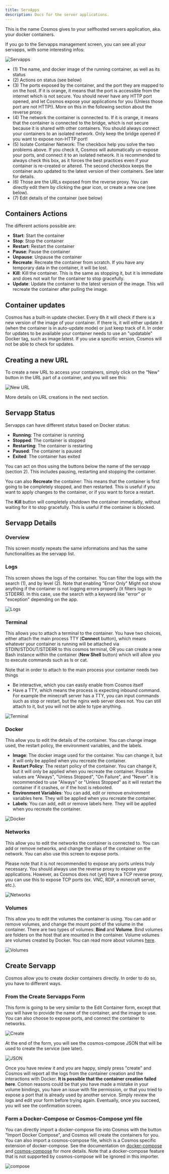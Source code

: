 ```yaml
---
title: ServApps
description: Docs for the server applications.
---
```


This is the name Cosmos gives to your selfhosted servers application, aka. your docker containers.

If you go to the Servapps management screen, you can see all your servapps, with some interesting infos:

![Servapps](../../../assets/servapps_1.png)

* (1) The name, and docker image of the running container, as well as its status
* (2) Actions on status (see below)
* (3) The ports exposed by the container, and the port they are mapped to on the host. If it is orange, it means that the port is accessible from the internet which is not secure. You should never have any HTTP port opened, and let Cosmos expose your applications for you (Unless those port are not HTTP!). More on this in the following section about the reverse proxy.
* (4) The network the container is connected to. If it is orange, it means that the container is connected to the bridge, which is not secure because it is shared with other containers. You should always connect your containers to an isolated network. Only keep the bridge opened if you want to expose non-HTTP port!
* (5) Isolate Container Network: The checkbox help you solve the two problems above. If you check it, Cosmos will automatically un-expose your ports, and connect it to an isolated network. It is recommended to always check this box, as it forces the best practices even if your container is re-created or altered. The second checkbox keeps the container auto updated to the latest version of their containers. See later for details.
* (6) Those are the URLs exposed from the reverse proxy. You can directly edit them by clicking the gear icon, or create a new one (see below).
* (7) Edit details of the container (see below)

## Containers Actions

The different actions possible are:

* **Start**: Start the container
* **Stop**: Stop the container
* **Restart**: Restart the container
* **Pause**: Pause the container
* **Unpause**: Unpause the container
* **Recreate**: Recreate the container from scratch. If you have any temporary data in the container, it will be lost.
* **Kill**: Kill the container. This is the same as stopping it, but it is immediate and does not wait for the container to stop gracefully.
* **Update**: Update the container to the latest version of the image. This will recreate the container after pulling the image.

## Container updates

Cosmos has a built-in update checker. Every 6h it will check if there is a new version of the image of your container. If there is, it will either update it (when the container is in auto-update mode) or just keep track of it. In order for updates to be available your container needs to use an "updatable" Docker tag, such as image:latest. If you use a specific version, Cosmos will not be able to check for updates.

## Creating a new URL

To create a new URL to access your containers, simply click on the "New" button in the URL part of a container, and you will see this:

![New URL](../../../assets/servapps_2.png)

More details on URL creations in the next section.


## Servapp Status

Servapps can have different status based on Docker status:

* **Running**: The container is running
* **Stopped**: The container is stopped
* **Restarting**: The container is restarting
* **Paused**: The container is paused
* **Exited**: The container has exited

You can act on thos using the buttons below the name of the servapp (section 2). This includes pausing, restarting and stopping the container.

You can also **Recreate** the container: This means that the container is first going to be completely stopped, and then restarted. This is useful if you want to apply changes to the container, or if you want to force a restart. 

The **Kill** button will completely shutdown the container immediatly, without waiting for it to stop gracefully. This is useful if the container is blocked.

## Servapp Details

### Overview

This screen mostly repeats the same informations and has the same functionalities as the servapp list.

### Logs

This screen shows the logs of the container. You can filter the logs with the search (1), and by level (2). Note that enabling "Error Only" Might not show anything if the container is not logging errors properly (it filters logs to STDERR). In this case, use the search with a keyword like "error" or "exception" depending on the app.

![Logs](../../../assets/servapps_3.png)

### Terminal

This allows you to attach a terminal to the container. You have two choices, either attach the main process TTY (**Connect** button), which means whatever your container is running will be attached via STDIN/STDOUT/STDERR to this cosmos terminal, OR you can create a new Bash instance within the container (**New Shell** button) which will allow you to execute commands such as ls or cat.

Note that in order to attach to the main process your container needs two things

* Be interactive, which you can easily enable from Cosmos itself
* Have a TTY, which means the process is expecting inbound command. For example the minecraft server has a TTY, you can input commands such as stop or restart, but the nginx web server does not. You can still attach to it, but you will not be able to type anything.

![Terminal](../../../assets/servapps_7.png)

### Docker

This allow you to edit the details of the container. You can change image used, the restart policy, the environment variables, and the labels.

* **Image**: The docker image used for the container. You can change it, but it will only be applied when you recreate the container.
* **Restart Policy**: The restart policy of the container. You can change it, but it will only be applied when you recreate the container. Possible values are "Always", "Unless Stopped", "On Failure", and "Never". It is recommended to use "Always" or "Unless Stopped" as it will restart the container if it crashes, or if the host is rebooted.
* **Environment Variables**: You can add, edit or remove environment variables here. They will be applied when you recreate the container.
* **Labels**: You can add, edit or remove labels here. They will be applied when you recreate the container.

![Docker](../../../assets/servapps_4.png)

### Networks

This allow you to edit the networks the container is connected to. You can add or remove networks, and change the alias of the container on the network. You can also use this screen to expose ports.

Please note that it is not recommended to expose any ports unless truly necessary. You should always use the reverse proxy to expose your applications. However, as Cosmos does not (yet) have a TCP reverse proxy, you can use this to expose TCP ports (ex. VNC, RDP, a minecraft server, etc.).

![Networks](../../../assets/servapps_5.png)

### Volumes

This allow you to edit the volumes the container is using. You can add or remove volumes, and change the mount point of the volume in the container. There are two types of volumes: **Bind** and **Volume**. Bind volumes are folders on the host that are mounted in the container. Volume volumes are volumes created by Docker. You can read more about volumes [here](https://docs.docker.com/storage/volumes/).

![Volumes](../../../assets/servapps_6.png)

## Create Servapp

Cosmos allow you to create docker containers directly. In order to do so, you have to different ways.

### From the Create Servapps Form

This form is going to be very similar to the Edit Container form, except that you will have to provide the name of the container, and the image to use. You can also choose to expose ports, and connect the container to networks.

![Create](../../../assets/servapps_8.png)

At the end of the form, you will see the cosmos-compose JSON that will be used to create the service (see later).

![JSON](../../../assets/servapps_9.png)

Once you have review it and you are happy, simply press "create" and Cosmos will report all the logs from the container creation and the interactions with Docker. **It is possible that the container creation failed here**. Comon reasons could be that you have made a mistake in your volume bindings, you have an issue with file permission, or that you tried to expose a port that is already used by another service. Simply review the logs and edit your form before trying again. Eventually, once you succeed, you will see the confirmation screen.

### Form a Docker-Compose or Cosmos-Compose yml file

You can directly import a docker-compose file into Cosmos with the button "Import Docker Compose", and Cosmos will create the containers for you. You can also import a cosmos-compose file, which is a Cosmos specific extension of docker-compose. See the documentation on [docker-compose](https://docs.docker.com/compose/) and [cosmos-compose](https://cosmos-cloud.io/doc/7%20Cosmos-compose/) for more details. Note that a docker-compose feature that is not supported by cosmos-compose will be ignored in this importer.

![compose](../../../assets/servapps_10.png)